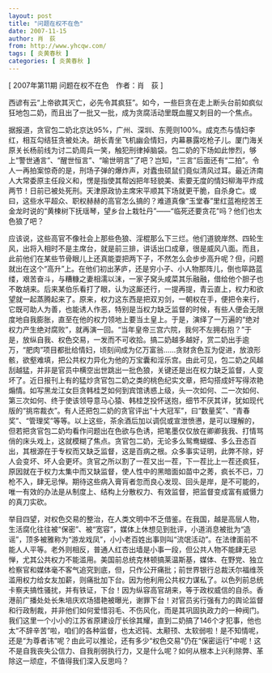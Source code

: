 ```yaml
---
layout: post
title: "问题在权不在色"
date: 2007-11-15
author: 肖　荻
from: http://www.yhcqw.com/
tags: [ 炎黄春秋 ]
categories: [ 炎黄春秋 ]
---
```



[ 2007年第11期 问题在权不在色　作者：肖　荻 ]

西谚有云“上帝欲其灭亡，必先令其疯狂”。如今，一些巨贪在走上断头台前如疯似狂地包二奶，而且出了一批又一批，成为贪腐活动里既血腥又刺目的一个焦点。


据报道，贪官包二奶北京达95%，广州、深圳、东莞则100%。成克杰与情妇李红，相互勾结狂贪被处决。胡长青坐飞机幽会情妇，内幕暴露吃枪子儿。厦门海关原关长杨前线为讨二奶周兵一笑，触犯刑律掉脑袋。包二奶的下场如此惨烈，够上“警世通言”、“醒世恒言”、“喻世明言”了吧？岂知，“三言”后面还有“二拍”。令人一再拍案惊奇的是，刑场子弹的爆炸声，对蠹虫硕鼠们竟似清风过耳。最近济南人大常委原主任段义和，愣是指使其帮凶把年轻貌美、索要无度的情妇柳海平炸成两节！日前已被处死刑。天津原政协主席宋平顺其下场就更干脆，自杀身亡。或曰，这些水平超众、职权赫赫的高官怎么搞的？难道真像“玉堂春”里红蓝袍挖苦王金龙时说的“黄楝树下抚瑶琴，望乡台上栽牡丹”——“临死还要贪花”吗？他们也太色狼了吧？


应该说，这些高官不像社会上那些色狼、淫棍那么下三烂。他们道貌岸然、四轮生风，出将入相时不是主席台，就是前三排，讲话出口成章，很是威风八面。而且，此前他们在某些节骨眼儿上还真能耍把两下子，不然怎么会步步高升呢？但，问题就出在这个“高升”上。在他们初出茅庐，还是穷小子、小人物那阵儿，倒也筚路蓝缕，艰苦奋斗，与糟糠之妻相濡以沫，一家子窝头咸菜其乐融融，借给他个胆子也不敢胡来。后来某伯乐看打了眼，认为这厮还行，一提再提，青云直上，权力和欲望就一起蒸腾起来了。原来，权力这东西是把双刃剑，一朝权在手，便把令来行，它既可助人为善，也能诱人作恶，特别是当权力缺乏监督的时候，有些人便会无限度地自我膨胀，直至在他的权力领地上要当土皇上。于是，演绎了一万遍的“绝对权力产生绝对腐败”，就再演一回。“当年皇帝三宫六院，我何不左拥右抱？”于是，放纵自我、权色交易，一发而不可收拾。搞二奶越多越好，赏二奶出手逾万，“肥肉”项目都批给情妇，顷刻间成为亿万富翁……贪财贪色互为促进，放浪形骸，欲壑难填，把公共权力异化为他的万宝囊和淫乐宫。由此可见，包二奶之风越刮越猛，并非是官员中横空出世跳出一批色狼，关键还是出在权力缺乏监督，人变坏了。近日报刊上有的猛炒贪官包二奶之类的桃色纪实文章，把勾搭成奸写得浓艳煽情。如写黑龙江女巨贪韩桂芝如何到宾馆诱惑上级，头一次如何、二一次如何、第三次如何、终于使该领导意马心猿、韩桂芝投怀送抱，细节不厌其详，犹如现代版的“挑帘裁衣”。有人还把包二奶的贪官评出“十大冠军”，曰“数量奖”、“青春奖”、“管理奖”等等。以上这些，茶余酒后加以调侃或宣泄愤懑，是可以理解的，但若把贪官包二奶均看作问题出在色欲与色诱，把笔墨仅仅放在卿卿我我、打情骂俏的床头戏上，这就模糊了焦点。贪官包二奶，无论多么鸳鸯蝴蝶、多么丑态百出，其根源在于专权而又缺乏监督，这是百病之根。众多事实证明，此弊不除，好人会变坏、坏人会更坏。贪官之所以割了一茬又出一茬，下一茬比上一茬还疯狂，原因就在于权力太集中而又缺监督，使人性中的黑暗面如苗中之莠，疯长不已，刀枪不入，肆无忌惮。期待这些病入膏肓者忽而良心发现、回头是岸，是不可能的，唯一有效的办法是从制度上、结构上分散权力、有效监督，把监督变成富有威慑力的真刀实砍。


举目四望，对权色交易的整治，在人类文明中不乏借鉴。在我国，越是高层人物，生活腐化往往被“保密”、被“宽容”，媒体上休想见到批评，小道消息被批为“造谣”，顶多被雅称为“游龙戏凤”，小小老百姓出事则叫“流氓活动”。在法律面前不能人人平等。老外则相反，普通人红杏出墙是小事一段，但公共人物不能肆无忌惮，尤其公共权力不能滥用。美国前总统克林顿搞莱温斯基，媒体、在野党、独立检察官和媒体毫不客气追究到底，但，只作公开痛批；前世界银行总裁沃尔福维茨滥用权力给女友加薪，则痛批加下台。因为他利用公共权力谋私了。以色列前总统卡察夫搞性骚扰，并有铁证，下台！因为纵容高官胡来，等于政权威信的自杀。香港前广播处处长朱培庆欢场猎艳被曝光，谢罪下台！对官员劣行强有力的舆论监督和行政制裁，并非他们如何爱惜羽毛、不伤风化，而是其巩固执政力的一种阀门。我们这里一个小小的江苏省原建设厅长徐其耀，直到二奶搞了146个才犯事，他也太“不辞辛苦”啦，咱们的各种监督，也太迟钝、太颟顸、太软弱啦！是不知情呢，还是“为尊者讳”呢？由此可以推论，还有多少“权色交易”仍在“保密运行”中呢！这不是自我丧失公信力、自我削弱执行力，又是什么呢？如何从根本上兴利除弊、革除这一顽症，不值得我们深入反思吗？


